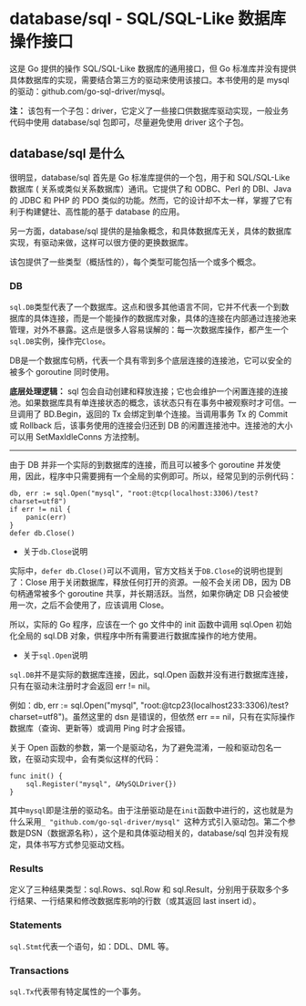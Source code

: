# database/sql - SQL/SQL-Like 数据库操作接口

这是 Go 提供的操作 SQL/SQL-Like 数据库的通用接口，但 Go 标准库并没有提供具体数据库的实现，需要结合第三方的驱动来使用该接口。本书使用的是 mysql 的驱动：github.com/go-sql-driver/mysql。

**注：**
该包有一个子包：driver，它定义了一些接口供数据库驱动实现，一般业务代码中使用 database/sql 包即可，尽量避免使用 driver 这个子包。

## database/sql 是什么

很明显，database/sql 首先是 Go 标准库提供的一个包，用于和 SQL/SQL-Like 数据库 ( 关系或类似关系数据库）通讯。它提供了和 ODBC、Perl 的 DBI、Java 的 JDBC 和 PHP 的 PDO 类似的功能。然而，它的设计却不太一样，掌握了它有利于构建健壮、高性能的基于 database 的应用。

另一方面，database/sql 提供的是抽象概念，和具体数据库无关，具体的数据库实现，有驱动来做，这样可以很方便的更换数据库。

该包提供了一些类型（概括性的），每个类型可能包括一个或多个概念。

### DB

`sql.DB`类型代表了一个数据库。这点和很多其他语言不同，它并不代表一个到数据库的具体连接，而是一个能操作的数据库对象，具体的连接在内部通过连接池来管理，对外不暴露。这点是很多人容易误解的：每一次数据库操作，都产生一个`sql.DB`实例，操作完`Close`。

DB是一个数据库句柄，代表一个具有零到多个底层连接的连接池，它可以安全的被多个 goroutine 同时使用。

**底层处理逻辑：**
sql 包会自动创建和释放连接；它也会维护一个闲置连接的连接池。如果数据库具有单连接状态的概念，该状态只有在事务中被观察时才可信。一旦调用了 BD.Begin，返回的 Tx 会绑定到单个连接。当调用事务 Tx 的 Commit 或 Rollback 后，该事务使用的连接会归还到 DB 的闲置连接池中。连接池的大小可以用 SetMaxIdleConns 方法控制。

----------------------

由于 DB 并非一个实际的到数据库的连接，而且可以被多个 goroutine 并发使用，因此，程序中只需要拥有一个全局的实例即可。所以，经常见到的示例代码：
```gotemplate
db, err := sql.Open("mysql", "root:@tcp(localhost:3306)/test?charset=utf8")
if err != nil {
    panic(err)
}
defer db.Close()
```

- 关于`db.Close`说明

实际中，`defer db.Close()`可以不调用，官方文档关于`DB.Close`的说明也提到了：Close 用于关闭数据库，释放任何打开的资源。一般不会关闭 DB，因为 DB 句柄通常被多个 goroutine 共享，并长期活跃。当然，如果你确定 DB 只会被使用一次，之后不会使用了，应该调用 Close。

所以，实际的 Go 程序，应该在一个 go 文件中的 init 函数中调用 sql.Open 初始化全局的 sql.DB 对象，供程序中所有需要进行数据库操作的地方使用。

- 关于`sql.Open`说明

`sql.DB`并不是实际的数据库连接，因此，sql.Open 函数并没有进行数据库连接，只有在驱动未注册时才会返回 err != nil。

例如：db, err := sql.Open("mysql", "root:@tcp23(localhost233:3306)/test?charset=utf8")。虽然这里的 dsn 是错误的，但依然 err == nil，只有在实际操作数据库（查询、更新等）或调用 Ping 时才会报错。

关于 Open 函数的参数，第一个是驱动名，为了避免混淆，一般和驱动包名一致，在驱动实现中，会有类似这样的代码：
```gotemplate
func init() {
    sql.Register("mysql", &MySQLDriver{})
}
```
其中`mysql`即是注册的驱动名。由于注册驱动是在`init`函数中进行的，这也就是为什么采用`_ "github.com/go-sql-driver/mysql" `这种方式引入驱动包。第二个参数是DSN（数据源名称），这个是和具体驱动相关的，database/sql 包并没有规定，具体书写方式参见驱动文档。

### Results

定义了三种结果类型：sql.Rows、sql.Row 和 sql.Result，分别用于获取多个多行结果、一行结果和修改数据库影响的行数（或其返回 last insert id）。

### Statements

`sql.Stmt`代表一个语句，如：DDL、DML 等。

### Transactions

`sql.Tx`代表带有特定属性的一个事务。

